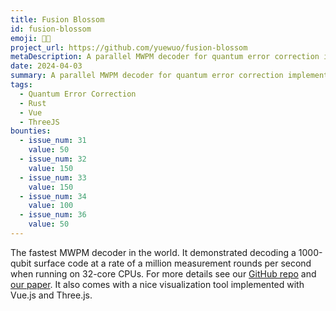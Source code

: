 ```yaml
---
title: Fusion Blossom
id: fusion-blossom
emoji: 🦀🐍
project_url: https://github.com/yuewuo/fusion-blossom
metaDescription: A parallel MWPM decoder for quantum error correction implemented in Rust, available as Python package
date: 2024-04-03
summary: A parallel MWPM decoder for quantum error correction implemented in Rust, available as Python package
tags:
  - Quantum Error Correction
  - Rust
  - Vue
  - ThreeJS
bounties:
  - issue_num: 31
    value: 50
  - issue_num: 32
    value: 150
  - issue_num: 33
    value: 150
  - issue_num: 34
    value: 100
  - issue_num: 36
    value: 50
---
```


The fastest MWPM decoder in the world. It demonstrated decoding a 1000-qubit surface code at a rate of a million measurement rounds per second when running on 32-core CPUs. For more details see our [GitHub repo](https://github.com/yuewuo/fusion-blossom) and [our paper](https://ieeexplore.ieee.org/abstract/document/10313859). It also comes with a nice visualization tool implemented with Vue.js and Three.js.
